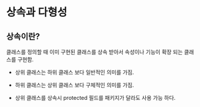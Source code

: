 # 상속과 다형성

## 상속이란?
클래스를 정의할 때 이미 구현된 클래스를 상속 받아서 속성이나 기능이 확장 되는 클래스를 구현함.

- 상위 클래스는 하위 클래스 보다 일반적인 의미를 가짐.

- 하위 클래스는 상위 클래스 보다 구체적인 의미를 가짐.

- 상위 클래스를 상속시 protected 필드를 패키지가 달라도 사용 가능 하다.